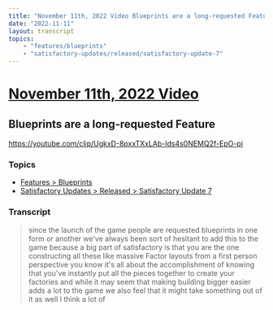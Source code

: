```yaml
---
title: "November 11th, 2022 Video Blueprints are a long-requested Feature"
date: "2022-11-11"
layout: transcript
topics:
    - "features/blueprints"
    - "satisfactory-updates/released/satisfactory-update-7"
---
```

# [November 11th, 2022 Video](../2022-11-11.md)
## Blueprints are a long-requested Feature
https://youtube.com/clip/UgkxD-8pxxTXxLAb-lds4s0NEMQ2f-EpO-pi

### Topics
* [Features > Blueprints](../topics/features/blueprints.md)
* [Satisfactory Updates > Released > Satisfactory Update 7](../topics/satisfactory-updates/released/satisfactory-update-7.md)

### Transcript

> since the launch of the game people are requested blueprints in one form or another we've always been sort of hesitant to add this to the game because a big part of satisfactory is that you are the one constructing all these like massive Factor layouts from a first person perspective you know it's all about the accomplishment of knowing that you've instantly put all the pieces together to create your factories and while it may seem that making building bigger easier adds a lot to the game we also feel that it might take something out of it as well I think a lot of
